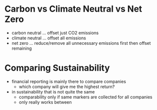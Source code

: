 # Carbon vs Climate Neutral vs Net Zero
- carbon neutral ... offset just CO2 emissions
- climate neutral ... offset all emissions
- net zero ... reduce/remove all unnecessary emissions first then offset remaining

# Comparing Sustainability
- financial reporting is mainly there to compare companies
	- which company will give me the highest return?
- in sustainability that is not quite the same
	- comparability only if same markers are collected for all companies
	- only really works between 